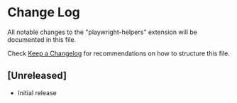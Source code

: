 # Change Log

All notable changes to the "playwright-helpers" extension will be documented in this file.

Check [Keep a Changelog](http://keepachangelog.com/) for recommendations on how to structure this file.

## [Unreleased]

- Initial release